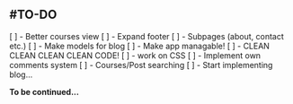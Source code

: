 #TO-DO
---
[ ] - Better courses view
[ ] - Expand footer
[ ] - Subpages (about, contact etc.)
[ ] - Make models for blog
[ ] - Make app managable!
[ ] - CLEAN CLEAN CLEAN CLEAN CODE!
[ ] - work on CSS
[ ] - Implement own comments system
[ ] - Courses/Post searching
[ ] - Start implementing blog... 

**To be continued...**